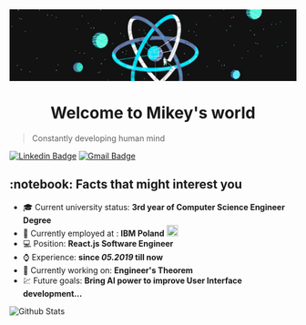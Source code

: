 <img src="./background.jpg" align="center" />
<h1 align="center">
  Welcome to Mikey's world
</h1>

> Constantly developing human mind

[![Linkedin Badge](https://img.shields.io/badge/-Lindkedin-blue?style=flat-square&logo=Linkedin&logoColor=white&link=https://www.linkedin.com/in/mikolaj-zatorski/)](https://www.linkedin.com/in/mikolaj-zatorski/) 
[![Gmail Badge](https://img.shields.io/badge/-Gmail-Red?style=flat-square&logo=Gmail&logoColor=white&link=mailto:mikolajzatorski1@gmail.com)](mailto:mikolajzatorski1@gmail.com)


<h2>:notebook: Facts that might interest you </h2>

  * :mortar_board: Current university status: **3rd year of Computer Science Engineer Degree**
  * :money_with_wings: Currently employed at : **IBM Poland** <img width=20 height=20 src="https://media-exp1.licdn.com/dms/image/C4E0BAQGfKOtAsJ7gOQ/company-logo_200_200/0?e=1606348800&v=beta&t=nJ3ERrOGdmRcTnPWNfTFVIESISGYgc9QF3G1Hg18WKo" />
  * :computer: Position: **React.js Software Engineer**
  * :watch: Experience: **since *05.2019* till now**
  * :sushi: Currently working on: **Engineer's Theorem**
  * :chart: Future goals: **Bring AI power to improve User Interface development...**


![Github Stats](https://github-readme-stats.vercel.app/api?username=MikeyZat&count_private=true&show_icons=true&title_color=fff&icon_color=79ff97&text_color=9f9f9f&bg_color=151515)
